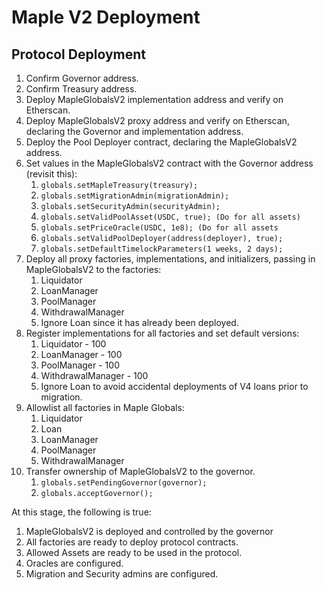 # Maple V2 Deployment

## Protocol Deployment

1. Confirm Governor address.
2. Confirm Treasury address.
3. Deploy MapleGlobalsV2 implementation address and verify on Etherscan.
4. Deploy MapleGlobalsV2 proxy address and verify on Etherscan, declaring the Governor and implementation address.
5. Deploy the Pool Deployer contract, declaring the MapleGlobalsV2 address.
6. Set values in the MapleGlobalsV2 contract with the Governor address (revisit this):
   1. `globals.setMapleTreasury(treasury);`
   2. `globals.setMigrationAdmin(migrationAdmin);`
   3. `globals.setSecurityAdmin(securityAdmin);`
   4. `globals.setValidPoolAsset(USDC, true); (Do for all assets)`
   5. `globals.setPriceOracle(USDC, 1e8); (Do for all assets`
   6. `globals.setValidPoolDeployer(address(deployer), true);`
   7. `globals.setDefaultTimelockParameters(1 weeks, 2 days);`
7. Deploy all proxy factories, implementations, and initializers, passing in MapleGlobalsV2 to the factories:
   1. Liquidator
   2. LoanManager
   3. PoolManager
   4. WithdrawalManager
   5. Ignore Loan since it has already been deployed.
8. Register implementations for all factories and set default versions:
   1. Liquidator - 100
   2. LoanManager - 100
   3. PoolManager - 100
   4. WithdrawalManager - 100
   5. Ignore Loan to avoid accidental deployments of V4 loans prior to migration.
9. Allowlist all factories in Maple Globals:
   1. Liquidator
   2. Loan
   3. LoanManager
   4. PoolManager
   5. WithdrawalManager
10. Transfer ownership of MapleGlobalsV2 to the governor.
    1.  `globals.setPendingGovernor(governor);`
    2.  `globals.acceptGovernor();`

At this stage, the following is true:
1. MapleGlobalsV2 is deployed and controlled by the governor
2. All factories are ready to deploy protocol contracts.
3. Allowed Assets are ready to be used in the protocol.
4. Oracles are configured.
5. Migration and Security admins are configured.
